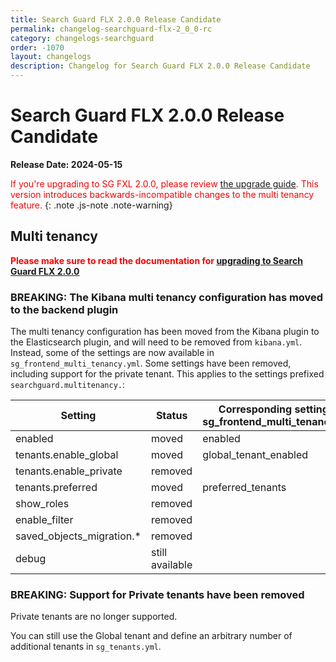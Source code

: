 ```yaml
---
title: Search Guard FLX 2.0.0 Release Candidate
permalink: changelog-searchguard-flx-2_0_0-rc
category: changelogs-searchguard
order: -1070
layout: changelogs
description: Changelog for Search Guard FLX 2.0.0 Release Candidate
---
```


<!--- Copyright 2024 floragunn GmbH -->

# Search Guard FLX 2.0.0 Release Candidate

**Release Date: 2024-05-15**

<span style="color:red">If you're upgrading to SG FXL 2.0.0, please review [the upgrade guide](../_docs_installation/sg200_upgrade.md).
This version introduces backwards-incompatible changes to the multi tenancy feature.</span>
{: .note .js-note .note-warning}

## Multi tenancy
<span style="color:red">**Please make sure to read the documentation for [upgrading to Search Guard FLX 2.0.0](../_docs_installation/sg200_upgrade.md)**</span>

### BREAKING: The Kibana multi tenancy configuration has moved to the backend plugin

The multi tenancy configuration has been moved from the Kibana plugin to the Elasticsearch plugin, and will need to be removed from `kibana.yml`.
Instead, some of the settings are now available in `sg_frontend_multi_tenancy.yml`.
Some settings have been removed, including support for the private tenant.
This applies to the settings prefixed `searchguard.multitenancy.`:


| Setting                   | Status          | Corresponding setting in sg_frontend_multi_tenancy.yml |
| ------------------------- |-----------------| ------------------------------------------------------ |
| enabled                   | moved           | enabled                                                |
| tenants.enable_global     | moved           | global_tenant_enabled                                  |
| tenants.enable_private    | removed         |                               |
| tenants.preferred         | moved           | preferred_tenants                                      |
| show_roles                | removed         |                                                        |
| enable_filter             | removed         |                                                        |
| saved_objects_migration.* | removed         |                                                        |
| debug                     | still available |


### BREAKING: Support for Private tenants have been removed

Private tenants are no longer supported. 

You can still use the Global tenant and define an arbitrary number of additional tenants in `sg_tenants.yml`.
